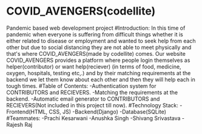 # COVID_AVENGERS(codellite)
Pandemic based web development project
#Introduction:
In this time of pandemic when everyone is suffering from difficult things whether it is either related to disease or employment and wanted to seek help from each other but due to social distancing they are not able to meet physically and that's where COVID_AVENGERS(made by codellite) comes. Our website COVID_AVENGERS provides a platform where people login themselves as helper(contributor) or want help(reciever) (in terms of food, medicine, oxygen, hospitals, testing etc,.) and by their matching requirements at the backend we let them know about each other and then they will help each in tough times.
#Table of Contents:
-Authentication system for CONTRIBUTORS and RECIEVERS.
-Matching the requirements at the backend.
-Automatic email generator to CONTRIBUTORS and RECIEVERS(Not included in this project till now).
#Technology Stack:
-Frontend(HTML, CSS, JS)
-Backend(Django)
-Database(SQLite)
#Teammates:
-Prachi Kesarwani
-Anushka Singh
-Shivang Srivastava
-Rajesh Raj
